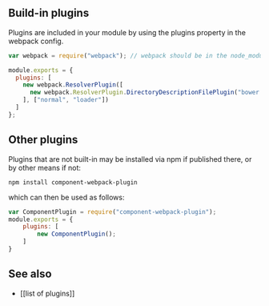 ## Build-in plugins

Plugins are included in your module by using the plugins property in the webpack config.

``` javascript
var webpack = require("webpack"); // webpack should be in the node_modules directory, install if not.

module.exports = {
  plugins: [
    new webpack.ResolverPlugin([
      new webpack.ResolverPlugin.DirectoryDescriptionFilePlugin("bower.json", ["main"])
    ], ["normal", "loader"])
  ]
};
```

## Other plugins

Plugins that are not built-in may be installed via npm if published there, or by other means if not:

`npm install component-webpack-plugin`

which can then be used as follows:

``` javascript
var ComponentPlugin = require("component-webpack-plugin");
module.exports = {
    plugins: [
        new ComponentPlugin();
    ]
}
```

## See also

* [[list of plugins]]